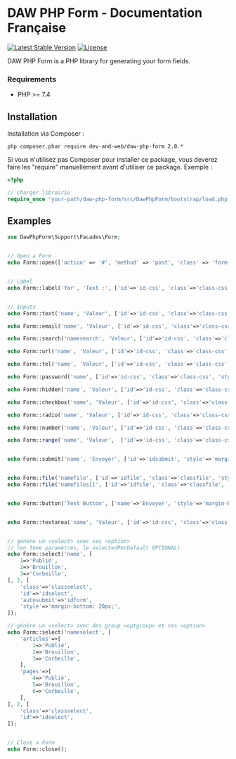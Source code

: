 # DAW PHP Form - Documentation Française

[![Latest Stable Version](https://poser.pugx.org/dev-and-web/daw-php-form/v/stable)](https://packagist.org/packages/dev-and-web/daw-php-form)
[![License](https://poser.pugx.org/dev-and-web/daw-php-form/license)](https://packagist.org/packages/dev-and-web/daw-php-form)

DAW PHP Form is a PHP library for generating your form fields.




### Requirements

* PHP >= 7.4






## Installation

Installation via Composer :
```
php composer.phar require dev-and-web/daw-php-form 2.0.*
```


Si vous n'utilisez pas Composer pour installer ce package,
vous deverez faire les "require" manuellement avant d'utiliser ce package.
Exemple :
```php
<?php

// Charger librairie
require_once 'your-path/daw-php-form/src/DawPhpForm/bootstrap/load.php';
```






## Examples

```php
use DawPhpForm\Support\Facades\Form;


// Open a Form
echo Form::open(['action' => '#', 'method' => 'post', 'class' => 'form-edit', 'files' => true]);


// Label
echo Form::label('for', 'Text :', ['id'=>'id-css', 'class'=>'class-css', 'style'=>'margin-bottom: 20px;']);


// Inputs
echo Form::text('name', 'Valeur', ['id'=>'id-css', 'class'=>'class-css', 'style'=>'margin-bottom: 20px;', 'placeholder'=>'Placeholder', 'required'=>true]);

echo Form::email('name', 'Valeur', ['id'=>'id-css', 'class'=>'class-css', 'style'=>'margin-bottom: 20px;', 'placeholder'=>'Placeholder', 'required'=>true]);

echo Form::search('namesearch', 'Valeur', ['id'=>'id-css', 'class'=>'class-css', 'style'=>'margin-bottom: 20px;', 'placeholder'=>'Placeholder', 'required'=>true]);

echo Form::url('name', 'Valeur', ['id'=>'id-css', 'class'=>'class-css', 'style'=>'margin-bottom: 20px;', 'placeholder'=>'Placeholder', 'required'=>true]);

echo Form::tel('name', 'Valeur', ['id'=>'id-css', 'class'=>'class-css', 'style'=>'margin-bottom: 20px;', 'placeholder'=>'Placeholder', 'required'=>true]);

echo Form::password('name', ['id'=>'id-css', 'class'=>'class-css', 'style'=>'margin-bottom: 20px;', 'placeholder'=>'Placeholder', 'required'=>true]);

echo Form::hidden('name', 'Valeur', ['id'=>'id-css', 'class'=>'class-css', 'style'=>'margin-bottom: 20px;']);

echo Form::checkbox('name', 'Valeur', ['id'=>'id-css', 'class'=>'class-css', 'style'=>'margin-bottom: 20px;', 'checked'=>true]);

echo Form::radio('name', 'Valeur', ['id'=>'id-css', 'class'=>'class-css', 'style'=>'margin-bottom: 20px;', 'checked'=>true]);

echo Form::number('name', 'Valeur', ['id'=>'id-css', 'class'=>'class-css', 'style'=>'margin-bottom: 20px;', 'step'=>"2", 'min'=>10, 'max'=>260]);

echo Form::range('name', 'Valeur',  ['id'=>'id-css', 'class'=>'class-css', 'style'=>'margin-bottom: 20px;', 'step'=>"2", 'min'=>10, 'max'=>260]);


echo Form::submit('name', 'Envoyer', ['id'=>'idsubmit', 'style'=>'margin-bottom: 20px;']);


echo Form::file('namefile', ['id'=>'idfile', 'class'=>'classfile', 'style'=>'margin-bottom: 20px;',]);
echo Form::file('namefiles[]', ['id'=>'idfile', 'class'=>'classfile', 'style'=>'margin-bottom: 20px;', 'multiple'=>true]);


echo Form::button('Text Button', ['name'=>'Envoyer', 'style'=>'margin-bottom: 20px;']);


echo Form::textarea('name', 'Valeur', ['id'=>'id-css', 'class'=>'class-css', 'style'=>'margin-bottom: 20px;', 'placeholder'=>'Ecrivez...', 'required'=>true]);


// génère un <select> avec ses <option>
// (en 3ème paramètres, le selectedPerDefault OPTIONAL)
echo Form::select('name', [
    1=>'Publié',
    2=>'Brouillon',
    3=>'Corbeille',
], 2, [
    'class'=>'classselect',
    'id'=>'idselect',
    'autosubmit'=>'idform',
    'style'=>'margin-bottom: 20px;',
]);

// génère un <select> avec des group <optgroup> et ses <option>
echo Form::select('nameselect', [
    'articles'=>[
        1=>'Publié',
        2=>'Brouillon',
        3=>'Corbeille',
    ],
    'pages'=>[
        4=>'Publié',
        5=>'Brouillon',
        6=>'Corbeille',
    ],
], 2, [
    'class'=>'classselect',
    'id'=>'idselect',
]);


// Close a Form
echo Form::close();
```
